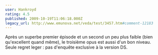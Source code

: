 ```yaml
---
user: Hankroyd
rating: 4.5
published: 2009-10-19T11:06:18.000Z
legacy_url: http://www.emunova.net/veda/test/3457.htm#comment-12183
---
```

Après un superbe premier épisode et un second un peu plus faible (bien qu'excellent quand même), le troisième opus est aussi d'un bon niveau.
Seule regret leger : pas d'enquête exclusive à la version DS.